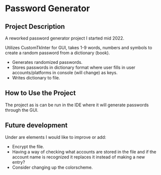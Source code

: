 # **Password Generator**

## **Project Description**
  A reworked password generator project I started mid 2022.
  
  Utilizes CustomTkInter for GUI, takes 1-9 words, numbers and symbols to create a random password from a dictionary (book). 
  - Generates randomized passwords.
  - Stores passwords in dictionary format where user fills in user accounts/platforms in console (will change) as keys.
  - Writes dictionary to file.


## **How to Use the Project**
  The project as is can be run in the IDE where it will generate passwords through the GUI.

## **Future development**
  Under are elements I would like to improve or add:
  - Encrypt the file.
  - Having a way of checking what accounts are stored in the file and if the account name is recognized it replaces it instead of making a new entry?
  - Consider changing up the colorscheme.
